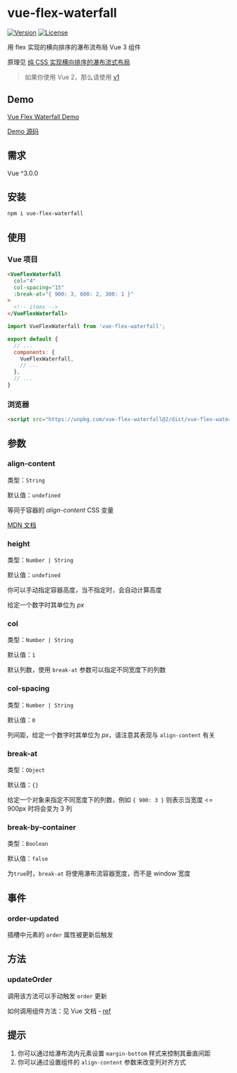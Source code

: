 # vue-flex-waterfall

[![Version](https://img.shields.io/npm/v/vue-flex-waterfall.svg?style=flat-square)](https://www.npmjs.com/package/vue-flex-waterfall)
[![License](https://img.shields.io/npm/l/vue-flex-waterfall.svg?style=flat-square)](LICENSE)

用 flex 实现的横向排序的瀑布流布局 Vue 3 组件

原理见 [纯 CSS 实现横向排序的瀑布流式布局](https://jessieji.com/2019/pure-css-masonry)

> 如果你使用 Vue 2，那么请使用 [v1](https://github.com/Tsuk1ko/vue-flex-waterfall/tree/v1)

## Demo

[Vue Flex Waterfall Demo](https://tsuk1ko.github.io/vue-flex-waterfall/)

[Demo 源码](src/App.vue)

## 需求

Vue ^3.0.0

## 安装

```bash
npm i vue-flex-waterfall
```

## 使用

### Vue 项目

```html
<VueFlexWaterfall
  col="4"
  col-spacing="15"
  :break-at="{ 900: 3, 600: 2, 300: 1 }"
>
  <!-- items -->
</VueFlexWaterfall>
```

```js
import VueFlexWaterfall from 'vue-flex-waterfall';

export default {
  // ...
  components: {
    VueFlexWaterfall,
    // ...
  },
  // ...
}
```

### 浏览器

```html
<script src="https://unpkg.com/vue-flex-waterfall@2/dist/vue-flex-waterfall.umd.js"></script>
```

## 参数

### align-content

类型：`String`

默认值：`undefined`

等同于容器的 *align-content* CSS 变量

[MDN 文档](https://developer.mozilla.org/zh-CN/docs/Web/CSS/align-content)

### height

类型：`Number | String`

默认值：`undefined`

你可以手动指定容器高度，当不指定时，会自动计算高度

给定一个数字时其单位为 *px*

### col

类型：`Number | String`

默认值：`1`

默认列数，使用 `break-at` 参数可以指定不同宽度下的列数

### col-spacing

类型：`Number | String`

默认值：`0`

列间距，给定一个数字时其单位为 *px*，请注意其表现与 `align-content` 有关

### break-at

类型：`Object`

默认值：`{}`

给定一个对象来指定不同宽度下的列数，例如 `{ 900: 3 }` 则表示当宽度 <= 900px 时将会变为 3 列

### break-by-container

类型：`Boolean`

默认值：`false`

为`true`时，`break-at` 将使用瀑布流容器宽度，而不是 window 宽度

## 事件

### order-updated

插槽中元素的 `order` 属性被更新后触发

## 方法

### updateOrder

调用该方法可以手动触发 `order` 更新

如何调用组件方法：见 Vue 文档 - [ref](https://v3.cn.vuejs.org/api/special-attributes.html#ref)

## 提示

1. 你可以通过给瀑布流内元素设置 `margin-bottom` 样式来控制其垂直间距
2. 你可以通过设置组件的 `align-content` 参数来改变列对齐方式
